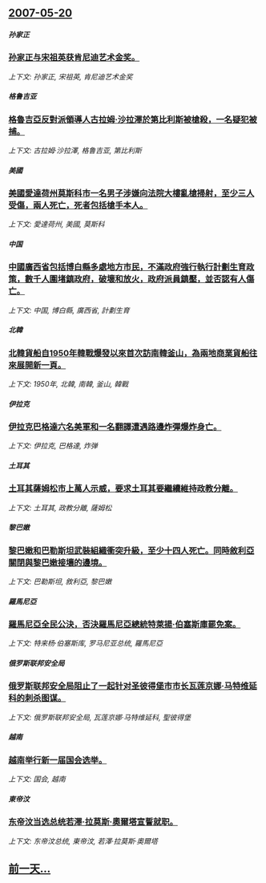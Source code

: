 ## [2007-05-20](/news/2007/05/20/index.md)

##### 孙家正
### [孙家正与宋祖英获肯尼迪艺术金奖。](/news/2007/05/20/孙家正与宋祖英获肯尼迪艺术金奖.md)
_上下文: 孙家正, 宋祖英, 肯尼迪艺术金奖_

##### 格鲁吉亚
### [格魯吉亞反對派領導人古拉姆·沙拉澤於第比利斯被槍殺，一名疑犯被捕。](/news/2007/05/20/格魯吉亞反對派領導人古拉姆-沙拉澤於第比利斯被槍殺-一名疑犯被捕.md)
_上下文: 古拉姆·沙拉澤, 格鲁吉亚, 第比利斯_

##### 美國
### [美國愛達荷州莫斯科市一名男子涉嫌向法院大樓亂槍掃射，至少三人受傷，兩人死亡，死者包括槍手本人。](/news/2007/05/20/美國愛達荷州莫斯科市一名男子涉嫌向法院大樓亂槍掃射-至少三人受傷-兩人死亡-死者包括槍手本人.md)
_上下文: 愛達荷州, 美國, 莫斯科_

##### 中国
### [中國廣西省包括博白縣多處地方市民，不滿政府強行執行計劃生育政策，數千人圍堵鎮政府，破壞和放火，政府派員鎮壓，並否認有人傷亡。](/news/2007/05/20/中國廣西省包括博白縣多處地方市民-不滿政府強行執行計劃生育政策-數千人圍堵鎮政府-破壞和放火-政府派員鎮壓-並否認有人傷.md)
_上下文: 中国, 博白縣, 廣西省, 計劃生育_

##### 北韓
### [北韓貨船自1950年韓戰爆發以來首次訪南韓釜山，為兩地商業貨船往來展開新一頁。](/news/2007/05/20/北韓貨船自1950年韓戰爆發以來首次訪南韓釜山-為兩地商業貨船往來展開新一頁.md)
_上下文: 1950年, 北韓, 南韓, 釜山, 韓戰_

##### 伊拉克
### [伊拉克巴格達六名美軍和一名翻譯遭遇路邊炸彈爆炸身亡。](/news/2007/05/20/伊拉克巴格達六名美軍和一名翻譯遭遇路邊炸彈爆炸身亡.md)
_上下文: 伊拉克, 巴格達, 炸弹_

##### 土耳其
### [土耳其薩姆松市上萬人示威，要求土耳其要繼續維持政教分離。](/news/2007/05/20/土耳其薩姆松市上萬人示威-要求土耳其要繼續維持政教分離.md)
_上下文: 土耳其, 政教分離, 薩姆松_

##### 黎巴嫩
### [黎巴嫩和巴勒斯坦武裝組織衝突升級，至少十四人死亡。同時敘利亞關閉與黎巴嫩接壤的邊境。](/news/2007/05/20/黎巴嫩和巴勒斯坦武裝組織衝突升級-至少十四人死亡-同時敘利亞關閉與黎巴嫩接壤的邊境.md)
_上下文: 巴勒斯坦, 敘利亞, 黎巴嫩_

##### 羅馬尼亞
### [羅馬尼亞全民公決，否決羅馬尼亞總統特萊揚·伯塞斯庫罷免案。](/news/2007/05/20/羅馬尼亞全民公決-否決羅馬尼亞總統特萊揚-伯塞斯庫罷免案.md)
_上下文: 特来杨·伯塞斯库, 罗马尼亚总统, 羅馬尼亞_

##### 俄罗斯联邦安全局
### [俄罗斯联邦安全局阻止了一起针对圣彼得堡市市长瓦莲京娜·马特维延科的刺杀图谋。](/news/2007/05/20/俄罗斯联邦安全局阻止了一起针对圣彼得堡市市长瓦莲京娜-马特维延科的刺杀图谋.md)
_上下文: 俄罗斯联邦安全局, 瓦莲京娜·马特维延科, 聖彼得堡_

##### 越南
### [越南举行新一届国会选举。](/news/2007/05/20/越南举行新一届国会选举.md)
_上下文: 国会, 越南_

##### 東帝汶
### [东帝汶当选总统若澤·拉莫斯·奧爾塔宣誓就职。](/news/2007/05/20/东帝汶当选总统若澤-拉莫斯-奧爾塔宣誓就职.md)
_上下文: 东帝汶总统, 東帝汶, 若澤·拉莫斯·奧爾塔_

## [前一天...](/news/2007/05/19/index.md)

